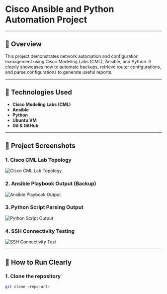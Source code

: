 # Cisco Ansible and Python Automation Project
---

## 📌 Overview
This project demonstrates network automation and configuration management using Cisco Modeling Labs (CML), Ansible, and Python. It clearly showcases how to automate backups, retrieve router configurations, and parse configurations to generate useful reports.

---

## 🚩 Technologies Used
- **Cisco Modeling Labs (CML)**
- **Ansible**
- **Python**
- **Ubuntu VM**
- **Git & GitHub**

---

## 📸 Project Screenshots

### 1. Cisco CML Lab Topology
![Cisco CML Lab Topology](screenshots/topology.png)

### 2. Ansible Playbook Output (Backup)
![Ansible Playbook Output](screenshots/ansible_output.png)

### 3. Python Script Parsing Output
![Python Script Output](screenshots/python_script_output.png)

### 4. SSH Connectivity Testing
![SSH Connectivity Test](screenshots/ssh_connectivity_test.png)

---

## 🔖 How to Run Clearly

### **1. Clone the repository**
```bash
git clone <repo-url>
